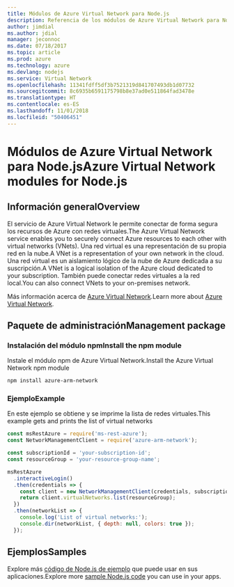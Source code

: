 ```yaml
---
title: Módulos de Azure Virtual Network para Node.js
description: Referencia de los módulos de Azure Virtual Network para Node.js
author: jimdial
ms.author: jdial
manager: jeconnoc
ms.date: 07/18/2017
ms.topic: article
ms.prod: azure
ms.technology: azure
ms.devlang: nodejs
ms.service: Virtual Network
ms.openlocfilehash: 11341fdff5df3b7521319d841707493db1d07732
ms.sourcegitcommit: 8c6935b6591175798b8e37ad0e511864fad3478e
ms.translationtype: HT
ms.contentlocale: es-ES
ms.lasthandoff: 11/01/2018
ms.locfileid: "50406451"
---
```

# <a name="azure-virtual-network-modules-for-nodejs"></a><span data-ttu-id="97d7f-103">Módulos de Azure Virtual Network para Node.js</span><span class="sxs-lookup"><span data-stu-id="97d7f-103">Azure Virtual Network modules for Node.js</span></span>

## <a name="overview"></a><span data-ttu-id="97d7f-104">Información general</span><span class="sxs-lookup"><span data-stu-id="97d7f-104">Overview</span></span>

<span data-ttu-id="97d7f-105">El servicio de Azure Virtual Network le permite conectar de forma segura los recursos de Azure con redes virtuales.</span><span class="sxs-lookup"><span data-stu-id="97d7f-105">The Azure Virtual Network service enables you to securely connect Azure resources to each other with virtual networks (VNets).</span></span> <span data-ttu-id="97d7f-106">Una red virtual es una representación de su propia red en la nube.</span><span class="sxs-lookup"><span data-stu-id="97d7f-106">A VNet is a representation of your own network in the cloud.</span></span> <span data-ttu-id="97d7f-107">Una red virtual es un aislamiento lógico de la nube de Azure dedicada a su suscripción.</span><span class="sxs-lookup"><span data-stu-id="97d7f-107">A VNet is a logical isolation of the Azure cloud dedicated to your subscription.</span></span> <span data-ttu-id="97d7f-108">También puede conectar redes virtuales a la red local.</span><span class="sxs-lookup"><span data-stu-id="97d7f-108">You can also connect VNets to your on-premises network.</span></span>

<span data-ttu-id="97d7f-109">Más información acerca de [Azure Virtual Network](https://docs.microsoft.com/azure/virtual-network/virtual-networks-overview).</span><span class="sxs-lookup"><span data-stu-id="97d7f-109">Learn more about [Azure Virtual Network](https://docs.microsoft.com/azure/virtual-network/virtual-networks-overview).</span></span>

## <a name="management-package"></a><span data-ttu-id="97d7f-110">Paquete de administración</span><span class="sxs-lookup"><span data-stu-id="97d7f-110">Management package</span></span>

### <a name="install-the-npm-module"></a><span data-ttu-id="97d7f-111">Instalación del módulo npm</span><span class="sxs-lookup"><span data-stu-id="97d7f-111">Install the npm module</span></span>

<span data-ttu-id="97d7f-112">Instale el módulo npm de Azure Virtual Network.</span><span class="sxs-lookup"><span data-stu-id="97d7f-112">Install the Azure Virtual Network npm module</span></span>

```bash
npm install azure-arm-network
```

### <a name="example"></a><span data-ttu-id="97d7f-113">Ejemplo</span><span class="sxs-lookup"><span data-stu-id="97d7f-113">Example</span></span>

<span data-ttu-id="97d7f-114">En este ejemplo se obtiene y se imprime la lista de redes virtuales.</span><span class="sxs-lookup"><span data-stu-id="97d7f-114">This example gets and prints the list of virtual networks</span></span>

```javascript
const msRestAzure = require('ms-rest-azure');
const NetworkManagementClient = require('azure-arm-network');

const subscriptionId = 'your-subscription-id';
const resourceGroup = 'your-resource-group-name';

msRestAzure
  .interactiveLogin()
  .then(credentials => {
    const client = new NetworkManagementClient(credentials, subscriptionId);
    return client.virtualNetworks.list(resourceGroup);
  })
  .then(networkList => {
    console.log('List of virtual networks:');
    console.dir(networkList, { depth: null, colors: true });
  });
```

## <a name="samples"></a><span data-ttu-id="97d7f-115">Ejemplos</span><span class="sxs-lookup"><span data-stu-id="97d7f-115">Samples</span></span>

<span data-ttu-id="97d7f-116">Explore más [código de Node.js de ejemplo](https://azure.microsoft.com/resources/samples/?platform=nodejs) que puede usar en sus aplicaciones.</span><span class="sxs-lookup"><span data-stu-id="97d7f-116">Explore more [sample Node.js code](https://azure.microsoft.com/resources/samples/?platform=nodejs) you can use in your apps.</span></span>
